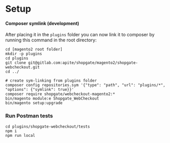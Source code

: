 # Setup


#### Composer symlink (development)

After placing it in the `plugins` folder you can now link it to composer by running this command in the root
directory:

```shell
cd [magento2 root folder]
mkdir -p plugins
cd plugins
git clone git@gitlab.com:apite/shopgate/magento2/shopgate-webcheckout.git
cd ../

# create sym-linking from plugins folder
composer config repositories.sym '{"type": "path", "url": "plugins/*", "options": {"symlink": true}}'
composer require shopgate/webcheckout-magento2:*
bin/magento module:e Shopgate_WebCheckout
bin/magento setup:upgrade
```

### Run Postman tests

```shell
cd plugins/shopgate-webcheckout/tests
npm i
npm run local
```
